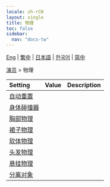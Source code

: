 ```yaml
---
locale: zh-rCN
layout: single
title: 物理
toc: false
sidebar:
  nav: "docs-tw"
---
```

[Eng](/dancexr/menu/2025.4/actor/physics_settings) | [繁中](/tw/dancexr/menu/2025.4/actor/physics_settings) | [日本語](/jp/dancexr/menu/2025.4/actor/physics_settings) | [한국어](/kr/dancexr/menu/2025.4/actor/physics_settings) | [简中](/zh/dancexr/menu/2025.4/actor/physics_settings)

[演员](../menu#演员) > 物理



| Setting | Value | Description |
| :--- | --- | :--- |
| [自动重置](auto_reset) |
| [身体碰撞器](body_colliders) |
| [胸部物理](physics_boobs) |
| [裙子物理](physics_skirt) |
| [软体物理](physics_softbody) |
| [头发物理](hair_physics) |
| [悬挂物理](cloth_physics) |
| [分离对象](detach_object) |
